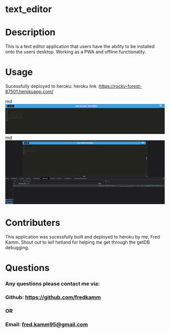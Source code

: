 # text_editor

  # Description

  This is a text editor application that users have the ability to be installed onto the users desktop. Working as a PWA and offline functionality. 

  # Usage
  Sucessfully deployed to heroku: 
  heroku link :https://rocky-forest-87501.herokuapp.com/

  md![alt-text](./images/Screen%20Shot%202022-09-16%20at%202.55.50%20PM.png)
  md![alt-text](./images/Screen%20Shot%202022-09-16%20at%202.56.17%20PM.png)

  # Contributers 
  This application was sucessfully built and deployed to heroku by me, Fred Kamm.
  Shout out to leif hetland for helping me get through the getDB debugging.

  # Questions

  ### Any questions please contact me via:
  ### Github: https://github.com/fredkamm
  ### OR
  ### Email: fred.kamm95@gmail.com